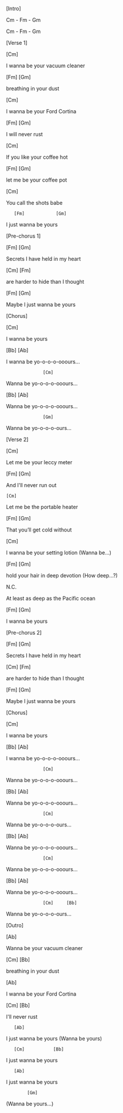 

[Intro]

 

Cm - Fm - Gm

Cm - Fm - Gm

 

 

[Verse 1]

 

[Cm]

I wanna be your vacuum cleaner

[Fm]                [Gm]

breathing in your dust

[Cm]

I wanna be your Ford Cortina

[Fm]           [Gm]

I will never rust

[Cm]

If you like your coffee hot

[Fm]                    [Gm]

let me be your coffee pot

[Cm]

You call the shots babe

       [Fm]            [Gm]

I just wanna be yours

 

 

[Pre-chorus 1]

 

[Fm]             [Gm]

Secrets I have held in my heart

[Cm]            [Fm]

are harder to hide than I thought

[Fm]           [Gm]

Maybe I just wanna be yours

 

 

[Chorus]

 

  [Cm]

I wanna be yours

  [Bb]                [Ab]

I wanna be yo-o-o-o-ooours...

                  [Cm]

Wanna be yo-o-o-o-ooours...

[Bb]                [Ab]

Wanna be yo-o-o-o-ooours...

                  [Gm]

Wanna be yo-o-o-o-ours...

 

 

[Verse 2]

 

[Cm]

Let me be your leccy meter

[Fm]                 [Gm]

And I'll never run out

    [Cm]

Let me be the portable heater

[Fm]                       [Gm]

That you’ll get cold without

[Cm]

I wanna be your setting lotion (Wanna be...)

[Fm]                        [Gm]

hold your hair in deep devotion (How deep...?)

N.C.

At least as deep as the Pacific ocean

  [Fm]            [Gm]

I wanna be yours

 

 

[Pre-chorus 2]

 

[Fm]             [Gm]

Secrets I have held in my heart

[Cm]            [Fm]

are harder to hide than I thought

[Fm]           [Gm]

Maybe I just wanna be yours

 

 

[Chorus]

 

  [Cm]

I wanna be yours

  [Bb]                [Ab]

I wanna be yo-o-o-o-ooours...

                  [Cm]

Wanna be yo-o-o-o-ooours...

[Bb]                [Ab]

Wanna be yo-o-o-o-ooours...

                  [Cm]

Wanna be yo-o-o-o-ours...

[Bb]                [Ab]

Wanna be yo-o-o-o-ooours...

                  [Cm]

Wanna be yo-o-o-o-ooours...

[Bb]                [Ab]

Wanna be yo-o-o-o-ooours...

                  [Cm]     [Bb]

Wanna be yo-o-o-o-ours...

 

 

[Outro]

 

[Ab]

 Wanna be your vacuum cleaner

[Cm]                  [Bb]

  breathing in your dust

[Ab]

 I wanna be your Ford Cortina

[Cm]          [Bb]

 I'll never rust

       [Ab]

I just wanna be yours (Wanna be yours)

       [Cm]           [Bb]

I just wanna be yours

       [Ab]

I just wanna be yours

            [Gm]

(Wanna be yours...)
